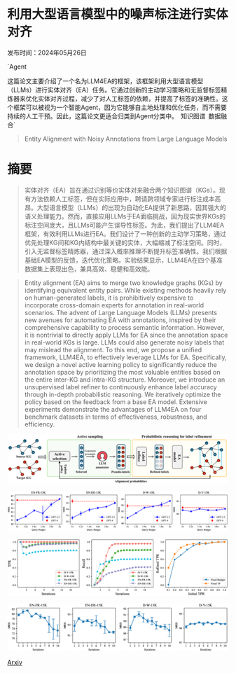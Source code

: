 # 利用大型语言模型中的噪声标注进行实体对齐

发布时间：2024年05月26日

`Agent

这篇论文主要介绍了一个名为LLM4EA的框架，该框架利用大型语言模型（LLMs）进行实体对齐（EA）任务。它通过创新的主动学习策略和无监督标签精炼器来优化实体对齐过程，减少了对人工标签的依赖，并提高了标签的准确性。这个框架可以被视为一个智能Agent，因为它能够自主地处理和优化任务，而不需要持续的人工干预。因此，这篇论文更适合归类到Agent分类中。` `知识图谱` `数据融合`

> Entity Alignment with Noisy Annotations from Large Language Models

# 摘要

> 实体对齐（EA）旨在通过识别等价实体对来融合两个知识图谱（KGs）。现有方法依赖人工标签，但在实际应用中，聘请跨领域专家进行标注成本高昂。大型语言模型（LLMs）的出现为自动化EA提供了新思路，因其强大的语义处理能力。然而，直接应用LLMs于EA面临挑战，因为现实世界KGs的标注空间庞大，且LLMs可能产生误导性标签。为此，我们提出了LLM4EA框架，有效利用LLMs进行EA。我们设计了一种创新的主动学习策略，通过优先处理KG间和KG内结构中最关键的实体，大幅缩减了标注空间。同时，引入无监督标签精炼器，通过深入概率推理不断提升标签准确性。我们根据基础EA模型的反馈，迭代优化策略。实验结果显示，LLM4EA在四个基准数据集上表现出色，兼具高效、稳健和高效能。

> Entity alignment (EA) aims to merge two knowledge graphs (KGs) by identifying equivalent entity pairs. While existing methods heavily rely on human-generated labels, it is prohibitively expensive to incorporate cross-domain experts for annotation in real-world scenarios. The advent of Large Language Models (LLMs) presents new avenues for automating EA with annotations, inspired by their comprehensive capability to process semantic information. However, it is nontrivial to directly apply LLMs for EA since the annotation space in real-world KGs is large. LLMs could also generate noisy labels that may mislead the alignment. To this end, we propose a unified framework, LLM4EA, to effectively leverage LLMs for EA. Specifically, we design a novel active learning policy to significantly reduce the annotation space by prioritizing the most valuable entities based on the entire inter-KG and intra-KG structure. Moreover, we introduce an unsupervised label refiner to continuously enhance label accuracy through in-depth probabilistic reasoning. We iteratively optimize the policy based on the feedback from a base EA model. Extensive experiments demonstrate the advantages of LLM4EA on four benchmark datasets in terms of effectiveness, robustness, and efficiency.

![利用大型语言模型中的噪声标注进行实体对齐](../../../paper_images/2405.16806/x1.png)

![利用大型语言模型中的噪声标注进行实体对齐](../../../paper_images/2405.16806/x2.png)

![利用大型语言模型中的噪声标注进行实体对齐](../../../paper_images/2405.16806/x3.png)

![利用大型语言模型中的噪声标注进行实体对齐](../../../paper_images/2405.16806/x4.png)

[Arxiv](https://arxiv.org/abs/2405.16806)
